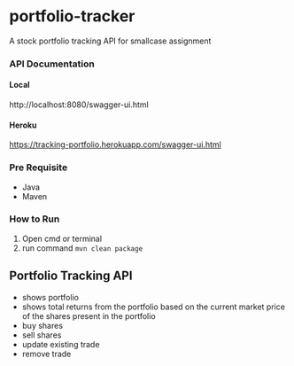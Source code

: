# portfolio-tracker
A stock portfolio tracking API for smallcase assignment

### API Documentation

#### Local

http://localhost:8080/swagger-ui.html

#### Heroku

https://tracking-portfolio.herokuapp.com/swagger-ui.html


### Pre Requisite

- Java
- Maven


### How to Run
1) Open cmd or terminal
2) run command `mvn clean package`


## Portfolio Tracking API

- shows portfolio
- shows total returns from the portfolio based on the current market price of the shares present in the portfolio
- buy shares
- sell shares
- update existing trade
- remove trade 
